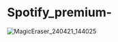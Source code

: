 # Spotify_premium-


![MagicEraser_240421_144025](https://github.com/Gasparyt/Spotify_premium-/assets/167488547/d0c53b88-9b53-4292-86cf-408edb325e10)
